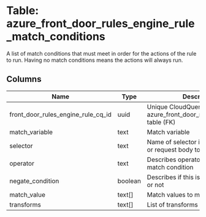 
# Table: azure_front_door_rules_engine_rule_match_conditions
A list of match conditions that must meet in order for the actions of the rule to run. Having no match conditions means the actions will always run.
## Columns
| Name        | Type           | Description  |
| ------------- | ------------- | -----  |
|front_door_rules_engine_rule_cq_id|uuid|Unique CloudQuery ID of azure_front_door_rules_engine_rules table (FK)|
|match_variable|text|Match variable|
|selector|text|Name of selector in request header or request body to be matched|
|operator|text|Describes operator to apply to the match condition|
|negate_condition|boolean|Describes if this is negate condition or not|
|match_value|text[]|Match values to match against|
|transforms|text[]|List of transforms|

